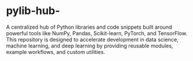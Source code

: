 # pylib-hub-
A centralized hub of Python libraries and code snippets built around powerful tools like NumPy, Pandas, Scikit-learn, PyTorch, and TensorFlow. This repository is designed to accelerate development in data science, machine learning, and deep learning by providing reusable modules, example workflows, and custom utilities.
